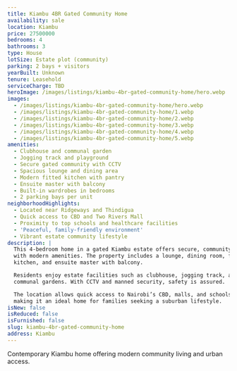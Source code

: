 ```yaml
---
title: Kiambu 4BR Gated Community Home
availability: sale
location: Kiambu
price: 27500000
bedrooms: 4
bathrooms: 3
type: House
lotSize: Estate plot (community)
parking: 2 bays + visitors
yearBuilt: Unknown
tenure: Leasehold
serviceCharge: TBD
heroImage: /images/listings/kiambu-4br-gated-community-home/hero.webp
images:
  - /images/listings/kiambu-4br-gated-community-home/hero.webp
  - /images/listings/kiambu-4br-gated-community-home/1.webp
  - /images/listings/kiambu-4br-gated-community-home/2.webp
  - /images/listings/kiambu-4br-gated-community-home/3.webp
  - /images/listings/kiambu-4br-gated-community-home/4.webp
  - /images/listings/kiambu-4br-gated-community-home/5.webp
amenities:
  - Clubhouse and communal garden
  - Jogging track and playground
  - Secure gated community with CCTV
  - Spacious lounge and dining area
  - Modern fitted kitchen with pantry
  - Ensuite master with balcony
  - Built-in wardrobes in bedrooms
  - 2 parking bays per unit
neighborhoodHighlights:
  - Located near Ridgeways and Thindigua
  - Quick access to CBD and Two Rivers Mall
  - Proximity to top schools and healthcare facilities
  - 'Peaceful, family-friendly environment'
  - Vibrant estate community lifestyle
description: |
  This 4-bedroom home in a gated Kiambu estate offers secure, community living 
  with modern amenities. The property includes a lounge, dining room, fitted 
  kitchen, and ensuite master with balcony.  

  Residents enjoy estate facilities such as clubhouse, jogging track, and 
  communal gardens. With CCTV and manned security, safety is assured.  

  The location allows quick access to Nairobi’s CBD, malls, and schools, 
  making it an ideal home for families seeking a suburban lifestyle.
isNew: false
isReduced: false
isFurnished: false
slug: kiambu-4br-gated-community-home
address: Kiambu
---
```

Contemporary Kiambu home offering modern community living and urban access.
